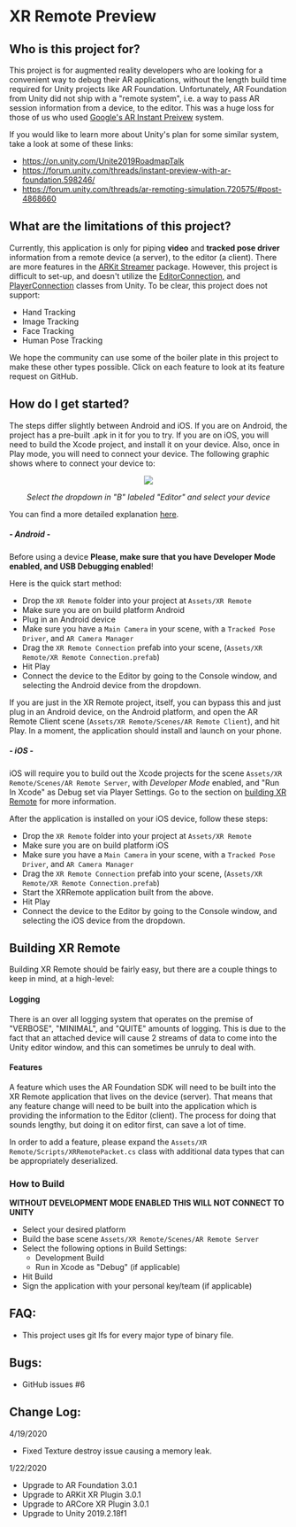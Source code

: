 # XR Remote Preview

## Who is this project for?

This project is for augmented reality developers who are looking for a convenient way to debug their AR applications, without the length build time required for Unity projects like AR Foundation. Unfortunately, AR Foundation from Unity did not ship with a "remote system", i.e. a way to pass AR session information from a device, to the editor. This was a huge loss for those of us who used [Google's AR Instant Preivew](https://developers.google.com/vr/develop/unity/instant-preview) system.

If you would like to learn more about Unity's plan for some similar system, take a look at some of these links: 
* https://on.unity.com/Unite2019RoadmapTalk
* https://forum.unity.com/threads/instant-preview-with-ar-foundation.598246/
* https://forum.unity.com/threads/ar-remoting-simulation.720575/#post-4868660 

## What are the limitations of this project? 

Currently, this application is only for piping **video** and **tracked pose driver** information from a remote device (a server), to the editor (a client). There are more features in the [ARKit Streamer](https://github.com/asus4/ARKitStreamer) package. However, this project is difficult to set-up, and doesn't utilize the [EditorConnection](https://docs.unity3d.com/ScriptReference/Networking.PlayerConnection.EditorConnection.html), and [PlayerConnection](https://docs.unity3d.com/ScriptReference/Networking.PlayerConnection.PlayerConnection.html) classes from Unity. To be clear, this project does not support: 

* Hand Tracking
* Image Tracking
* Face Tracking
* Human Pose Tracking

We hope the community can use some of the boiler plate in this project to make these other types possible. Click on each feature to look at its feature request on GitHub. 

## How do I get started? 

The steps differ slightly between Android and iOS. If you are on Android, the project has a pre-built .apk in it for you to try. If you are on iOS, you will need to build the Xcode project, and install it on your device. Also, once in Play mode, you will need to connect your device. The following graphic shows where to connect your device to:

<p align="center">
        <img src="docs/images/unity_editor_console_window.png">
</p>
<p align="center">
        <em>Select the dropdown in "B" labeled "Editor" and select your device</em>
</p>

You can find a more detailed explanation [here](https://docs.unity3d.com/Manual/Console.html).

##### - Android -

Before using a device **Please, make sure that you have Developer Mode enabled, and USB Debugging enabled**!

Here is the quick start method: 

* Drop the `XR Remote` folder into your project at `Assets/XR Remote`
* Make sure you are on build platform Android
* Plug in an Android device
* Make sure you have a `Main Camera` in your scene, with a `Tracked Pose Driver`, and `AR Camera Manager`
* Drag the `XR Remote Connection` prefab into your scene, (`Assets/XR Remote/XR Remote Connection.prefab`)
* Hit Play
* Connect the device to the Editor by going to the Console window, and selecting the Android device from the dropdown. 

If you are just in the XR Remote project, itself, you can bypass this and just plug in an Android device, on the Android platform, and open the AR Remote Client scene (`Assets/XR Remote/Scenes/AR Remote Client`), and hit Play. In a moment, the application should install and launch on your phone.

##### - iOS -

iOS will require you to build out the Xcode projects for the scene `Assets/XR Remote/Scenes/AR Remote Server`, with _Developer Mode_ enabled, and "Run In Xcode" as Debug set via Player Settings. Go to the section on [building XR Remote](#building_xrremote) for more information.

After the application is installed on your iOS device, follow these steps: 

* Drop the `XR Remote` folder into your project at `Assets/XR Remote`
* Make sure you are on build platform iOS
* Make sure you have a `Main Camera` in your scene, with a `Tracked Pose Driver`, and `AR Camera Manager`
* Drag the `XR Remote Connection` prefab into your scene, (`Assets/XR Remote/XR Remote Connection.prefab`)
* Start the XRRemote application built from the above.
* Hit Play
* Connect the device to the Editor by going to the Console window, and selecting the iOS device from the dropdown. 

<a name="building_xrremote"></a>
## Building XR Remote

Building XR Remote should be fairly easy, but there are a couple things to keep in mind, at a high-level:

#### Logging

There is an over all logging system that operates on the premise of "VERBOSE", "MINIMAL", and "QUITE" amounts of logging. This is due to the fact that an attached device will cause 2 streams of data to come into the Unity editor window, and this can sometimes be unruly to deal with. 

#### Features

A feature which uses the AR Foundation SDK will need to be built into the XR Remote application that lives on the device (server). That means that any feature change will need to be built into the application which is providing the information to the Editor (client). The process for doing that sounds lengthy, but doing it on editor first, can save a lot of time. 

In order to add a feature, please expand the `Assets/XR Remote/Scripts/XRRemotePacket.cs` class with additional data types that can be appropriately deserialized. 

### How to Build

**WITHOUT DEVELOPMENT MODE ENABLED THIS WILL NOT CONNECT TO UNITY**

* Select your desired platform
* Build the base scene `Assets/XR Remote/Scenes/AR Remote Server`
* Select the following options in Build Settings: 
	* Development Build
	* Run in Xcode as "Debug" (if applicable)
* Hit Build
* Sign the application with your personal key/team (if applicable)

## FAQ:

* This project uses git lfs for every major type of binary file.

## Bugs: 

* GitHub issues #6 

## Change Log:
4/19/2020
* Fixed Texture destroy issue causing a memory leak.

1/22/2020
* Upgrade to AR Foundation 3.0.1
* Upgrade to ARKit XR Plugin 3.0.1
* Upgrade to ARCore XR Plugin 3.0.1
* Upgrade to Unity 2019.2.18f1
